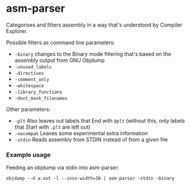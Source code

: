 # asm-parser

Categorises and filters assembly in a way that's understood by Compiler Explorer.

Possible filters as command line parameters:

* `-binary` changes to the Binary mode filtering that's based on the assembly output from GNU Objdump
* `-unused_labels`
* `-directives`
* `-comment_only`
* `-whitespace`
* `-library_functions`
* `-dont_mask_filenames`

Other parameters:

* `-plt` Also leaves out labels that End with `@plt` (without this, only labels that Start with `.plt` are left out)
* `-nocompat` Leaves some experimental extra information
* `-stdin` Reads assembly from STDIN instead of from a given file


### Example usage

Feeding an objdump via stdin into asm-parser:

`objdump --d a.out -l --insn-width=16 | asm-parser -stdin -binary`

